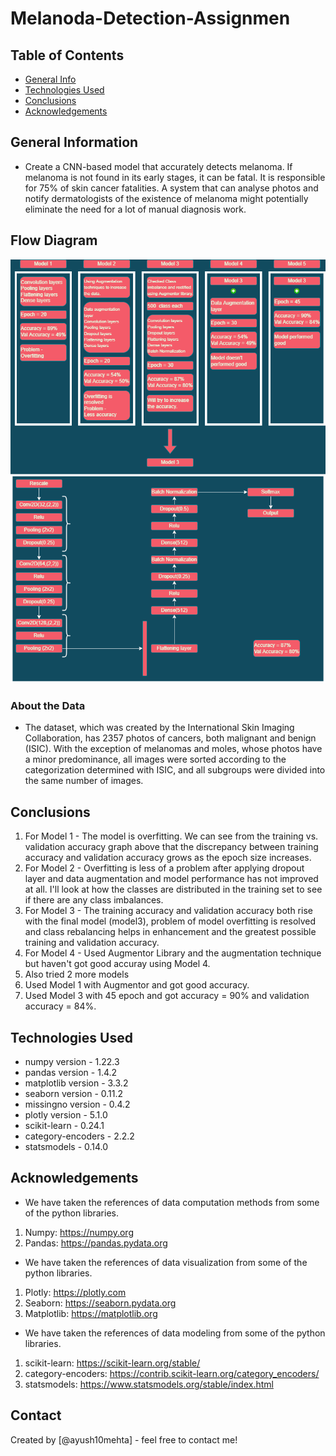 # Melanoda-Detection-Assignmen

## Table of Contents
* [General Info](#general-information)
* [Technologies Used](#technologies-used)
* [Conclusions](#conclusions)
* [Acknowledgements](#acknowledgements)

<!-- You can include any other section that is pertinent to your problem -->

## General Information
- Create a CNN-based model that accurately detects melanoma. If melanoma is not found in its early stages, it can be fatal. It is responsible for 75% of skin cancer fatalities. A system that can analyse photos and notify dermatologists of the existence of melanoma might potentially eliminate the need for a lot of manual diagnosis work.

## Flow Diagram
![Flow chart](https://github.com/ayush10mehta/Melanoda-Detection-Assignmen/blob/main/CNN.drawio.png?raw=true)

### About the Data
- The dataset, which was created by the International Skin Imaging Collaboration, has 2357 photos of cancers, both malignant and benign (ISIC). With the exception of melanomas and moles, whose photos have a minor predominance, all images were sorted according to the categorization determined with ISIC, and all subgroups were divided into the same number of images.


## Conclusions
1. For Model 1 - The model is overfitting. We can see from the training vs. validation accuracy graph above that the discrepancy between training accuracy and validation accuracy grows as the epoch size increases.
2. For Model 2 - Overfitting is less of a problem after applying dropout layer and data augmentation and model performance has not improved at all. I'll look at how the classes are distributed in the training set to see if there are any class imbalances.
3. For Model 3 - The training accuracy and validation accuracy both rise with the final model (model3), problem of model overfitting is resolved and class rebalancing helps in enhancement and the greatest possible training and validation accuracy.
4. For Model 4 - Used Augmentor Library and the augmentation technique but haven't got good accuray using Model 4.
5. Also tried 2 more models
1. Used Model 1 with Augmentor and got good accuracy.
2. Used Model 3 with 45 epoch and got accuracy = 90% and validation accuracy = 84%.
 

## Technologies Used
- numpy version - 1.22.3
- pandas version - 1.4.2
- matplotlib version - 3.3.2
- seaborn version - 0.11.2
- missingno version - 0.4.2
- plotly version - 5.1.0
- scikit-learn - 0.24.1
- category-encoders - 2.2.2
- statsmodels - 0.14.0

## Acknowledgements
- We have taken the references of data computation methods from some of the python libraries.
1. Numpy: https://numpy.org
2. Pandas: https://pandas.pydata.org
- We have taken the references of data visualization from some of the python libraries.
1. Plotly: https://plotly.com
2. Seaborn: https://seaborn.pydata.org
3. Matplotlib: https://matplotlib.org
- We have taken the references of data modeling from some of the python libraries.
1. scikit-learn: https://scikit-learn.org/stable/
2. category-encoders: https://contrib.scikit-learn.org/category_encoders/
3. statsmodels: https://www.statsmodels.org/stable/index.html 


## Contact
Created by [@ayush10mehta] - feel free to contact me!


<!-- Optional -->
<!-- ## License -->
<!-- This project is open source and available under the [... License](). -->

<!-- You don't have to include all sections - just the one's relevant to your project -->
